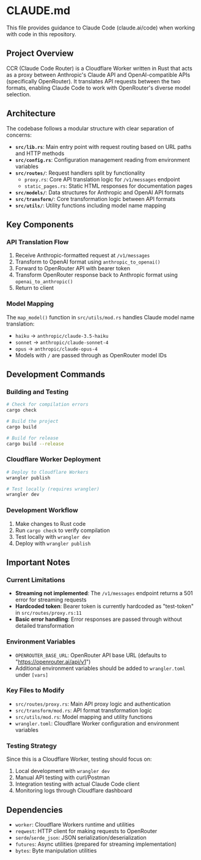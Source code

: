 # CLAUDE.md

This file provides guidance to Claude Code (claude.ai/code) when working with code in this repository.

## Project Overview

CCR (Claude Code Router) is a Cloudflare Worker written in Rust that acts as a proxy between Anthropic's Claude API and OpenAI-compatible APIs (specifically OpenRouter). It translates API requests between the two formats, enabling Claude Code to work with OpenRouter's diverse model selection.

## Architecture

The codebase follows a modular structure with clear separation of concerns:

- **`src/lib.rs`**: Main entry point with request routing based on URL paths and HTTP methods
- **`src/config.rs`**: Configuration management reading from environment variables
- **`src/routes/`**: Request handlers split by functionality
  - `proxy.rs`: Core API translation logic for `/v1/messages` endpoint
  - `static_pages.rs`: Static HTML responses for documentation pages
- **`src/models/`**: Data structures for Anthropic and OpenAI API formats
- **`src/transform/`**: Core transformation logic between API formats
- **`src/utils/`**: Utility functions including model name mapping

## Key Components

### API Translation Flow
1. Receive Anthropic-formatted request at `/v1/messages`
2. Transform to OpenAI format using `anthropic_to_openai()`
3. Forward to OpenRouter API with bearer token
4. Transform OpenRouter response back to Anthropic format using `openai_to_anthropic()`
5. Return to client

### Model Mapping
The `map_model()` function in `src/utils/mod.rs` handles Claude model name translation:
- `haiku` → `anthropic/claude-3.5-haiku`
- `sonnet` → `anthropic/claude-sonnet-4`
- `opus` → `anthropic/claude-opus-4`
- Models with `/` are passed through as OpenRouter model IDs

## Development Commands

### Building and Testing
```bash
# Check for compilation errors
cargo check

# Build the project
cargo build

# Build for release
cargo build --release
```

### Cloudflare Worker Deployment
```bash
# Deploy to Cloudflare Workers
wrangler publish

# Test locally (requires wrangler)
wrangler dev
```

### Development Workflow
1. Make changes to Rust code
2. Run `cargo check` to verify compilation
3. Test locally with `wrangler dev`
4. Deploy with `wrangler publish`

## Important Notes

### Current Limitations
- **Streaming not implemented**: The `/v1/messages` endpoint returns a 501 error for streaming requests
- **Hardcoded token**: Bearer token is currently hardcoded as "test-token" in `src/routes/proxy.rs:11`
- **Basic error handling**: Error responses are passed through without detailed transformation

### Environment Variables
- `OPENROUTER_BASE_URL`: OpenRouter API base URL (defaults to "https://openrouter.ai/api/v1")
- Additional environment variables should be added to `wrangler.toml` under `[vars]`

### Key Files to Modify
- `src/routes/proxy.rs`: Main API proxy logic and authentication
- `src/transform/mod.rs`: API format transformation logic
- `src/utils/mod.rs`: Model mapping and utility functions
- `wrangler.toml`: Cloudflare Worker configuration and environment variables

### Testing Strategy
Since this is a Cloudflare Worker, testing should focus on:
1. Local development with `wrangler dev`
2. Manual API testing with curl/Postman
3. Integration testing with actual Claude Code client
4. Monitoring logs through Cloudflare dashboard

## Dependencies
- `worker`: Cloudflare Workers runtime and utilities
- `reqwest`: HTTP client for making requests to OpenRouter
- `serde`/`serde_json`: JSON serialization/deserialization
- `futures`: Async utilities (prepared for streaming implementation)
- `bytes`: Byte manipulation utilities